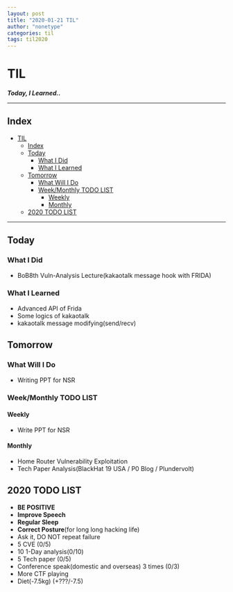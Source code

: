 ```yaml
---
layout: post
title: "2020-01-21 TIL"
author: "nonetype"
categories: til
tags: til2020
---
```


# TIL
***Today, I Learned..***

---
## Index

<!-- @import "[TOC]" {cmd="toc" depthFrom=1 depthTo=6 orderedList=false} -->
<!-- code_chunk_output -->

- [TIL](#til)
  - [Index](#index)
  - [Today](#today)
    - [What I Did](#what-i-did)
    - [What I Learned](#what-i-learned)
  - [Tomorrow](#tomorrow)
    - [What Will I Do](#what-will-i-do)
    - [Week/Monthly TODO LIST](#weekmonthly-todo-list)
      - [Weekly](#weekly)
      - [Monthly](#monthly)
  - [2020 TODO LIST](#2020-todo-list)

<!-- /code_chunk_output -->

---


## Today
### What I Did
- BoB8th Vuln-Analysis Lecture(kakaotalk message hook with FRIDA)

### What I Learned
- Advanced API of Frida
- Some logics of kakaotalk
- kakaotalk message modifying(send/recv)

## Tomorrow
### What Will I Do
- Writing PPT for NSR

### Week/Monthly TODO LIST
#### Weekly
- Write PPT for NSR

#### Monthly
- Home Router Vulnerability Exploitation
- Tech Paper Analysis(BlackHat 19 USA / P0 Blog / Plundervolt)


## 2020 TODO LIST
- **BE POSITIVE**
- **Improve Speech**
- **Regular Sleep**
- **Correct Posture**(for long long hacking life)
- Ask it, DO NOT repeat failure
- 5 CVE (0/5)
- 10 1-Day analysis(0/10)
- 5 Tech paper (0/5)
- Conference speak(domestic and overseas) 3 times (0/3)
- More CTF playing
- Diet(-7.5kg) (+???/-7.5)
